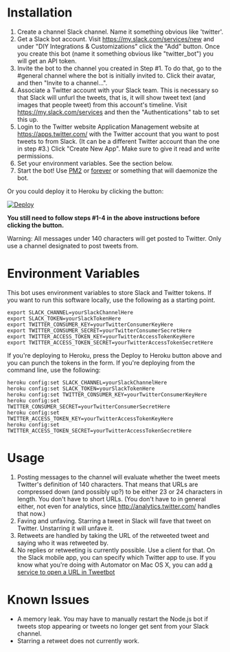Installation
====

1. Create a channel Slack channel. Name it something obvious like 'twitter'.
2. Get a Slack bot account. Visit https://my.slack.com/services/new and under "DIY Integrations & Customizations" click the "Add" button. Once you create this bot (name it something obvious like "twitter_bot") you will get an API token.
2. Invite the bot to the channel you created in Step #1. To do that, go to the #general channel where the bot is initially invited to. Click their avatar, and then "Invite to a channel...".
3. Associate a Twitter account with your Slack team. This is necessary so that Slack will unfurl the tweets, that is, it will show tweet text (and images that people tweet) from this account's timeline. Visit https://my.slack.com/services and then the "Authentications" tab to set this up.
4. Login to the Twitter website Application Management website at https://apps.twitter.com/ with the Twitter account that you want to post tweets to from Slack. (It can be a different Twitter account than the one in step #3.) Click "Create New App". Make sure to give it read and write permissions.
5. Set your environment variables. See the section below.
6. Start the bot! Use [PM2](https://github.com/Unitech/pm2) or [forever](https://github.com/foreverjs/forever) or something that will daemonize the bot.

Or you could deploy it to Heroku by clicking the button:

[![Deploy](https://www.herokucdn.com/deploy/button.png)](https://heroku.com/deploy?template=https://github.com/sillygwailo/Slack-Twitter)

**You still need to follow steps #1-4 in the above instructions before clicking the button.**

Warning: All messages under 140 characters will get posted to Twitter. Only use a channel designated to post tweets from.

Environment Variables
====

This bot uses environment variables to store Slack and Twitter tokens. If you want to run this software locally, use the following as a starting point.

    export SLACK_CHANNEL=yourSlackChannelHere
    export SLACK_TOKEN=yourSlackTokenHere
    export TWITTER_CONSUMER_KEY=yourTwitterConsumerKeyHere
    export TWITTER_CONSUMER_SECRET=yourTwitterConsumerSecretHere
    export TWITTER_ACCESS_TOKEN_KEY=yourTwitterAccessTokenKeyHere
    export TWITTER_ACCESS_TOKEN_SECRET=yourTwitterAccessTokenSecretHere

If you're deploying to Heroku, press the Deploy to Heroku button above and you can punch the tokens in the form. If you're deploying from the command line, use the following:

    heroku config:set SLACK_CHANNEL=yourSlackChannelHere
    heroku config:set SLACK_TOKEN=yourSlackTokenHere
    heroku config:set TWITTER_CONSUMER_KEY=yourTwitterConsumerKeyHere
    heroku config:set TWITTER_CONSUMER_SECRET=yourTwitterConsumerSecretHere 
    heroku config:set TWITTER_ACCESS_TOKEN_KEY=yourTwitterAccessTokenKeyHere
    heroku config:set TWITTER_ACCESS_TOKEN_SECRET=yourTwitterAccessTokenSecretHere

Usage
====

1. Posting messages to the channel will evaluate whether the tweet meets Twitter's definition of 140 characters. That means that URLs are compressed down (and possibly up?) to be either 23 or 24 characters in length. You don't have to short URLs. (You don't have to in general either, not even for analytics, since http://analytics.twitter.com/ handles that now.)
2. Faving and unfaving. Starring a tweet in Slack will fave that tweet on Twitter. Unstarring it will unfave it.
3. Retweets are handled by taking the URL of the retweeted tweet and saying who it was retweeted by.
4. No replies or retweeting is currently possible. Use a client for that. On the Slack mobile app, you can specify which Twitter app to use. If you know what you're doing with Automator on Mac OS X, you can add [a service to open a URL in Tweetbot](https://github.com/sillygwailo/Open-URL-in-Tweetbot.workflow)

Known Issues
====

* A memory leak. You may have to manually restart the Node.js bot if tweets stop appearing or tweets no longer get sent from your Slack channel.
* Starring a retweet does not currently work.
